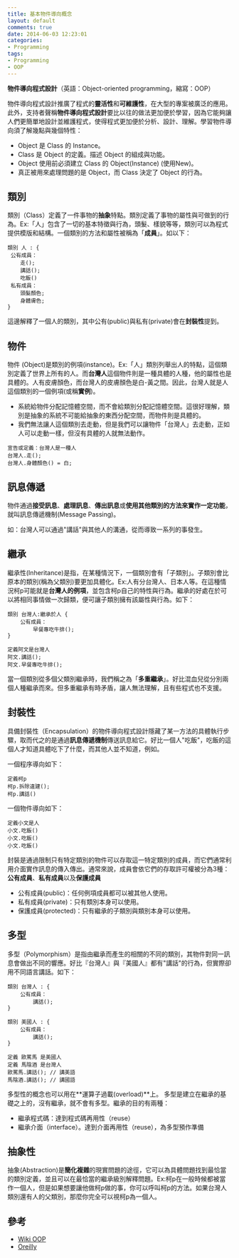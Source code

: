 ```yaml
---
title: 基本物件導向概念
layout: default
comments: true
date: 2014-06-03 12:23:01
categories:
- Programming
tags:
- Programming
- OOP
---
```

**物件導向程式設計**（英語：Object-oriented programming，縮寫：OOP）

物件導向程式設計推廣了程式的**靈活性**和**可維護性**，在大型的專案被廣泛的應用。此外，支持者聲稱**物件導向程式設計**要比以往的做法更加便於學習，因為它能夠讓人們更簡單地設計並維護程式，使得程式更加便於分析、設計、理解。學習物件導向須了解幾點與幾個特性：

* Object 是 Class 的 Instance。
* Class 是 Object 的定義。描述 Object 的組成與功能。
* Object 使用前必須建立 Class 的 Object(Instance) (使用New)。
* 真正被用來處理問題的是 Object，而 Class 決定了 Object 的行為。

<!--more-->

## 類別

類別（Class）定義了一件事物的**抽象**特點。類別定義了事物的屬性與可做到的行為。Ex:「人」包含了一切的基本特徵與行為，頭髮、樣貌等等，類別可以為程式提供模版和結構。一個類別的方法和屬性被稱為「**成員**」。如以下：

```
類別 人 : {
 公有成員：
    走();
    講話();
    吃飯()
 私有成員：
    頭髮顏色;
    身體膚色;
}
```
這邊解釋了一個人的類別，其中公有(public)與私有(private)會在**封裝性**提到。

## 物件

物件 (Object)是類別的例項(instance)。Ex:「人」類別列舉出人的特點，這個類別定義了世界上所有的人。而**台灣人**這個物件則是一種具體的人種，他的屬性也是具體的。人有皮膚顏色，而台灣人的皮膚顏色是白-黃之間。因此，台灣人就是人這個類別的一個例項(或稱**實例**)。
- 系統給物件分配記憶體空間，而不會給類別分配記憶體空間。這很好理解，類別是抽象的系統不可能給抽象的東西分配空間，而物件則是具體的。
- 我們無法讓人這個類別去走動，但是我們可以讓物件「台灣人」去走動，正如人可以走動一樣，但沒有具體的人就無法動作。

```
宣告或定義：台灣人是一種人
台灣人.走();
台灣人.身體顏色() = 白;
```
## 訊息傳遞

物件通過**接受訊息**、**處理訊息**、**傳出訊息**或**使用其他類別的方法來實作一定功能**，就叫訊息傳遞機制(Message Passing)。

如：台灣人可以通過"講話"與其他人的溝通，從而導致一系列的事發生。

## 繼承

繼承性(Inheritance)是指，在某種情況下，一個類別會有「子類別」。子類別會比原本的類別(稱為父類別)要更加具體化。Ex:人有分台灣人、日本人等。在這種情況柯p可能就是**台灣人的例項**，並包含柯p自己的特性與行為。繼承的好處在於可以將相同事情做一次歸類，便可讓子類別擁有該屬性與行為。如下：

```
類別 台灣人:繼承於人 {
    公有成員：
        早餐專吃牛排();
}

定義阿文是台灣人
阿文.講話();
阿文.早餐專吃牛排();
```

當一個類別從多個父類別繼承時，我們稱之為「**多重繼承**」。好比混血兒從分別兩個人種繼承而來。但多重繼承有時矛盾，讓人無法理解，且有些程式也不支援。

## 封裝性

具備封裝性（Encapsulation）的物件導向程式設計隱藏了某一方法的具體執行步驟，取而代之的是通過**訊息傳遞機制**傳送訊息給它。好比一個人"吃飯"，吃飯的這個人才知道具體吃下了什麼，而其他人並不知道，例如。

一個程序導向如下：
```
定義柯p
柯p.拆除違建();
柯p.講話()
```
一個物件導向如下：
```
定義小文是人
小文.吃飯()
小文.吃飯()
小文.吃飯()
```
封裝是通過限制只有特定類別的物件可以存取這一特定類別的成員，而它們通常利用介面實作訊息的傳入傳出。通常來說，成員會依它們的存取許可權被分為3種：**公有成員**、**私有成員**以及**保護成員**

- 公有成員(public)：任何例項成員都可以被其他人使用。
- 私有成員(private)：只有類別本身可以使用。
- 保護成員(protected)：只有繼承的子類別與類別本身可以使用。

## 多型

多型（Polymorphism）是指由繼承而產生的相關的不同的類別，其物件對同一訊息會做出不同的響應。好比『台灣人』與『美國人』都有"講話"的行為，但實際卻用不同語言講話。如下：

```
類別 台灣人 : {
    公有成員：
        講話();
}

類別 美國人 : {
    公有成員：
        講話();
}

定義 歐罵馬 是美國人
定義 馬陰酒 是台灣人
歐罵馬.講話(); // 講美語
馬陰酒.講話(); // 講國語
```

多型性的概念也可以用在**運算子過載(overload)**上。
多型是建立在繼承的基礎之上的，沒有繼承，就不會有多型。繼承的目的有兩種：
* 繼承程式碼：達到程式碼再用性（reuse）
* 繼承介面（interface）。達到介面再用性（reuse），為多型預作準備

## 抽象性

抽象(Abstraction)是**簡化複雜**的現實問題的途徑，它可以為具體問題找到最恰當的類別定義，並且可以在最恰當的繼承級別解釋問題。Ex:柯p在一般時候都被當作一個人，但是如果想要讓他做柯p做的事，你可以呼叫柯p的方法。如果台灣人類別還有人的父類別，那麼你完全可以視柯p為一個人。

## 參考
* [Wiki OOP](http://en.wikipedia.org/wiki/Object-oriented_programming)
* [Oreilly](http://www.oreilly.com.tw/column_sleepless.php?id=j022)
